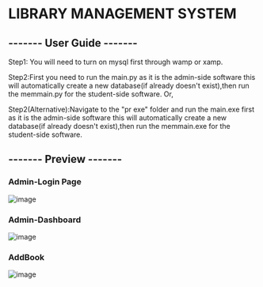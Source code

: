 # LIBRARY MANAGEMENT SYSTEM

## ------- User Guide -------
Step1: You will need to turn on mysql first through wamp or xamp.

Step2:First you need to run the main.py as it is the admin-side software this will automatically create a new database(if already doesn't exist),then run the memmain.py for the student-side software.
                                                                          Or,
                                                                          
Step2(Alternative):Navigate to the "pr exe" folder and run the main.exe first as it is the admin-side software this will automatically create a new database(if already doesn't exist),then run the memmain.exe for the student-side software.

## ------- Preview -------

### Admin-Login Page
![image](https://github.com/MeghanathShetty/Library_Management_System_BCA/assets/127648939/7de57f95-1ca5-4734-abaa-3974e7d4ef74)
### Admin-Dashboard
![image](https://github.com/MeghanathShetty/Library_Management_System_BCA/assets/127648939/9dd9ccfb-8f02-4661-8a54-a468da68516e)
### AddBook
![image](https://github.com/MeghanathShetty/Library_Management_System_BCA/assets/127648939/e1eba972-2bd8-4359-b91b-7951a528c90c)


